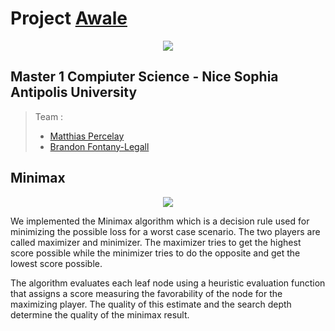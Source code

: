 
# Project [Awale](https://fr.wikipedia.org/wiki/Awalé "awale")
<p align="center">
  <img src="http://projects.fontany-legall.xyz/AwaleIA/assets/Awale.png">
</p>

## Master 1 Compiuter Science - Nice Sophia Antipolis University

>  Team :
 >- [Matthias Percelay](https://github.com/MatthiasPercelay)
> - [Brandon Fontany-Legall](https://github.com/FontanyLegall-Brandon)

## Minimax
<p align="center">
  <img src="http://projects.fontany-legall.xyz/AwaleIA/assets/minmax.png">
</p>

 We implemented the Minimax algorithm which is a decision rule used for minimizing the possible loss for a worst case scenario. The two players are called maximizer and minimizer. The maximizer tries to get the highest score possible while the minimizer tries to do the opposite and get the lowest score possible.
   
   The algorithm evaluates each leaf node using a heuristic evaluation function that assigns a score measuring the favorability of the node for the maximizing player. The quality of this estimate and the search depth determine the quality of the minimax result.

